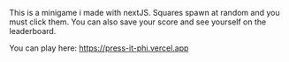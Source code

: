 This is a minigame i made with nextJS. Squares spawn at random and you must click them. You can also save your score and see yourself on the leaderboard.

You can play here: https://press-it-phi.vercel.app
